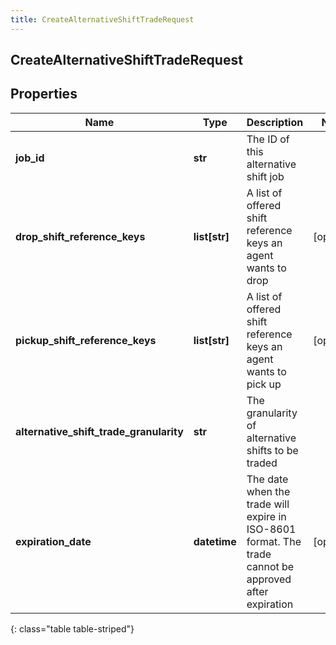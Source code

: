 ```yaml
---
title: CreateAlternativeShiftTradeRequest
---
```

## CreateAlternativeShiftTradeRequest

## Properties

|Name | Type | Description | Notes|
|------------ | ------------- | ------------- | -------------|
| **job_id** | **str** | The ID of this alternative shift job | |
| **drop_shift_reference_keys** | **list[str]** | A list of offered shift reference keys an agent wants to drop | [optional] |
| **pickup_shift_reference_keys** | **list[str]** | A list of offered shift reference keys an agent wants to pick up | [optional] |
| **alternative_shift_trade_granularity** | **str** | The granularity of alternative shifts to be traded | |
| **expiration_date** | **datetime** | The date when the trade will expire in ISO-8601 format. The trade cannot be approved after expiration | [optional] |
{: class="table table-striped"}


